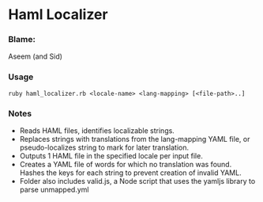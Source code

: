 # Haml Localizer
### Blame:
  Aseem (and Sid)

### Usage
  `ruby haml_localizer.rb <locale-name> <lang-mapping> [<file-path>..]`

### Notes
  * Reads HAML files, identifies localizable strings.
  * Replaces strings with translations from the lang-mapping YAML file, or pseudo-localizes string to mark for later translation.
  * Outputs 1 HAML file in the specified locale per input file. 
  * Creates a YAML file of words for which no translation was found. Hashes the keys for each string to prevent creation of invalid YAML.
  * Folder also includes valid.js, a Node script that uses the yamljs library to parse unmapped.yml
